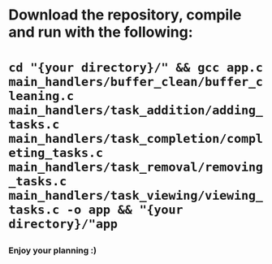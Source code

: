 <h1>Download the repository, compile and run with the following:<h1>

`cd "{your directory}/" && gcc app.c main_handlers/buffer_clean/buffer_cleaning.c main_handlers/task_addition/adding_tasks.c main_handlers/task_completion/completing_tasks.c main_handlers/task_removal/removing_tasks.c main_handlers/task_viewing/viewing_tasks.c -o app && "{your directory}/"app`

<h3>Enjoy your planning :)<h3>
